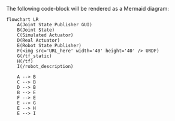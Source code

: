 The following code-block will be rendered as a Mermaid diagram:

```mermaid
flowchart LR
    A(Joint State Publisher GUI)
    B(Joint State)
    C(Simulated Actuator)
    D(Real Actuator)
    E(Robot State Publisher)
    F(<img src='URL_here' width='40' height='40' /> URDF)
    G(/tf_static)
    H(/tf)
    I(/robot_description)

    A --> B
    C --> B
    D --> B
    B --> E
    F --> E
    E --> G
    E --> H
    E --> I
```
